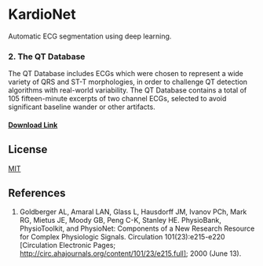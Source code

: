 # KardioNet
Automatic ECG segmentation using deep learning.

### 2. The QT Database
The QT Database includes ECGs which were chosen to represent a wide variety of QRS and ST-T morphologies, in order to 
challenge QT detection algorithms with real-world variability. The QT Database contains a total of 105 fifteen-minute 
excerpts of two channel ECGs, selected to avoid significant baseline wander or other artifacts. 

#### [Download Link](https://www.physionet.org/physiobank/database/qtdb/)

## License
[MIT](LICENSE.txt)

## References
1. Goldberger AL, Amaral LAN, Glass L, Hausdorff JM, Ivanov PCh, Mark RG, Mietus JE, Moody GB, Peng C-K, Stanley HE. 
PhysioBank, PhysioToolkit, and PhysioNet: Components of a New Research Resource for Complex Physiologic Signals. 
Circulation 101(23):e215-e220 [Circulation Electronic Pages; http://circ.ahajournals.org/content/101/23/e215.full]; 
2000 (June 13).